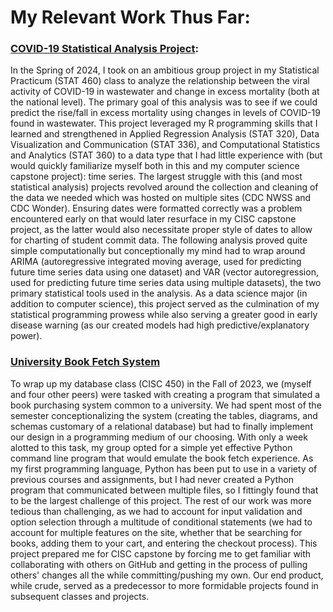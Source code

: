 # My Relevant Work Thus Far:

### [COVID-19 Statistical Analysis Project](https://github.com/TheDoff/COVIDWastewaterEMRProject):
In the Spring of 2024, I took on an ambitious group project in my Statistical Practicum (STAT 460) class to analyze the relationship between the viral activity of COVID-19 in wastewater and change in excess mortality (both at the national level). The primary goal of this analysis was to see if we could predict the rise/fall in excess mortality using changes in levels of COVID-19 found in wastewater. This project leveraged my R programming skills that I learned and strengthened in Applied Regression Analysis (STAT 320), Data Visualization and Communication (STAT 336), and Computational Statistics and Analytics (STAT 360) to a data type that I had little experience with (but would quickly familiarize myself both in this and my computer science capstone project): time series. The largest struggle with this (and most statistical analysis) projects revolved around the collection and cleaning of the data we needed which was hosted on multiple sites (CDC NWSS and CDC Wonder). Ensuring dates were formatted correctly was a problem encountered early on that would later resurface in my CISC capstone project, as the latter would also necessitate proper style of dates to allow for charting of student commit data. The following analysis proved quite simple computationally but conceptionally my mind had to wrap around ARIMA (autoregressive integrated moving average, used for predicting future time series data using one dataset) and VAR (vector autoregression, used for predicting future time series data using multiple datasets), the two primary statistical tools used in the analysis. As a data science major (in addition to computer science), this project served as the culmination of my statistical programming prowess while also serving a greater good in early disease warning (as our created models had high predictive/explanatory power).

### [University Book Fetch System](https://github.com/TheDoff/UniversityBookFetchSystem)
To wrap up my database class (CISC 450) in the Fall of 2023, we (myself and four other peers) were tasked with creating a program that simulated a book purchasing system common to a university. We had spent most of the semester conceptionalizing the system (creating the tables, diagrams, and schemas customary of a relational database) but had to finally implement our design in a programming medium of our choosing. With only a week alotted to this task, my group opted for a simple yet effective Python command line program that would emulate the book fetch experience. As my first programming language, Python has been put to use in a variety of previous courses and assignments, but I had never created a Python program that communicated between multiple files, so I fittingly found that to be the largest challenge of this project. The rest of our work was more tedious than challenging, as we had to account for input validation and option selection through a multitude of conditional statements (we had to account for multiple features on the site, whether that be searching for books, adding them to your cart, and entering the checkout process). This project prepared me for CISC capstone by forcing me to get familiar with collaborating with others on GitHub and getting in the process of pulling others' changes all the while committing/pushing my own. Our end product, while crude, served as a predecessor to more formidable projects found in subsequent classes and projects.

### 
